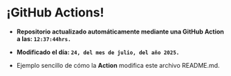 # ¡GitHub Actions!
* **Repositorio actualizado automáticamente mediante una GitHub Action a las: `12:37:44hrs.`**
* **Modificado el día: `24, del mes de julio, del año 2025.`**

* Ejemplo sencillo de cómo la **Action** modifica este archivo README.md.
